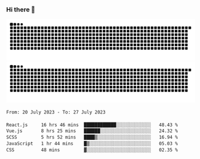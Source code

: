 ### Hi there 👋

![GitHub Snake Light](https://raw.githubusercontent.com/jichangee/jichangee/output/github-snake.svg#gh-light-mode-only)
![GitHub Snake dark](https://raw.githubusercontent.com/jichangee/jichangee/output/github-snake-dark.svg#gh-dark-mode-only)

<!--START_SECTION:waka-->

```txt
From: 20 July 2023 - To: 27 July 2023

React.js     16 hrs 46 mins  ████████████░░░░░░░░░░░░░   48.43 %
Vue.js       8 hrs 25 mins   ██████░░░░░░░░░░░░░░░░░░░   24.32 %
SCSS         5 hrs 52 mins   ████▒░░░░░░░░░░░░░░░░░░░░   16.94 %
JavaScript   1 hr 44 mins    █▒░░░░░░░░░░░░░░░░░░░░░░░   05.03 %
CSS          48 mins         ▓░░░░░░░░░░░░░░░░░░░░░░░░   02.35 %
```

<!--END_SECTION:waka-->

<!--
![GitHub Snake Light](github-snake.svg#gh-light-mode-only)
![GitHub Snake dark](github-snake-dark.svg#gh-dark-mode-only)
-->

<!--
**jichangee/jichangee** is a ✨ _special_ ✨ repository because its `README.md` (this file) appears on your GitHub profile.

Here are some ideas to get you started:

- 🔭 I’m currently working on ...
- 🌱 I’m currently learning ...
- 👯 I’m looking to collaborate on ...
- 🤔 I’m looking for help with ...
- 💬 Ask me about ...
- 📫 How to reach me: ...
- 😄 Pronouns: ...
- ⚡ Fun fact: ...
-->
